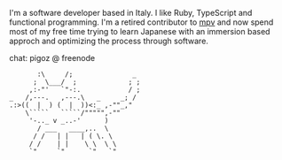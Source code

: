I'm a software developer based in Italy. I like Ruby, TypeScript and functional
programming. I'm a retired contributor to [mpv](/mpv-player/mpv) and now spend most
of my free time trying to learn Japanese with an immersion based approch and
optimizing the process through software.

chat: pigoz @ freenode


```ascii
       :\     /;               _
      ;  \___/  ;             ; ;
     ,:-"'   `"-:.            / ;
_   /,---.   ,---.\   _     _; /
.:>((  |  ) (  |  ))<:_ ,-""_,"
    \`````   `````/""""",-""
     '-.._ v _..-'      )
       / ___   ____,..  \
      / /   | |   | ( \. \
     / /    | |    \ \  \ \
     `"     `"      `"   `"
